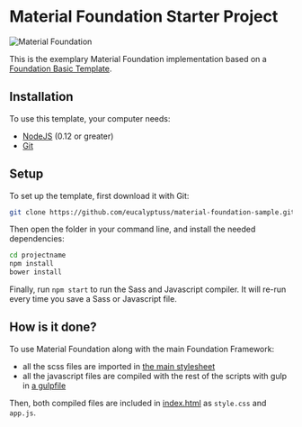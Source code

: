 # Material Foundation Starter Project

![Material Foundation](http://materialfoundation.mikolajdobrucki.com/assets/img/cover-sample.png)

This is the exemplary Material Foundation implementation based on a [Foundation Basic Template](https://foundation.zurb.com/sites/docs/starter-projects.html#basic-template).

## Installation

To use this template, your computer needs:

- [NodeJS](https://nodejs.org/en/) (0.12 or greater)
- [Git](https://git-scm.com/)

## Setup

To set up the template, first download it with Git:

```bash
git clone https://github.com/eucalyptuss/material-foundation-sample.git projectname
```

Then open the folder in your command line, and install the needed dependencies:

```bash
cd projectname
npm install
bower install
```

Finally, run `npm start` to run the Sass and Javascript compiler. It will re-run every time you save a Sass or Javascript file.


## How is it done?

To use Material Foundation along with the main Foundation Framework:
* all the scss files are imported in [the main stylesheet](https://github.com/eucalyptuss/material-foundation-sample/blob/master/scss/app.scss)
* all the javascript files are compiled with the rest of the scripts with gulp in [a gulpfile](https://github.com/eucalyptuss/material-foundation-sample/blob/master/gulpfile.js)

Then, both compiled files are included in [index.html](https://github.com/eucalyptuss/material-foundation-sample/blob/master/index.html) as `style.css` and `app.js`.
